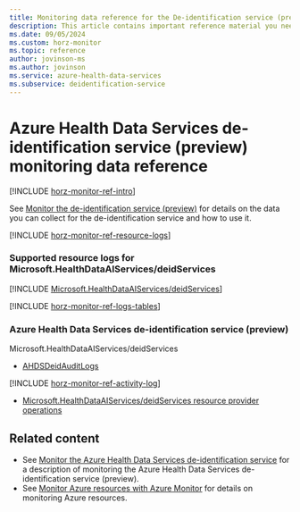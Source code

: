 ```yaml
---
title: Monitoring data reference for the De-identification service (preview) in Azure Health Data Services
description: This article contains important reference material you need when you monitor the De-identification service (preview) in Azure Health Data Services.
ms.date: 09/05/2024
ms.custom: horz-monitor
ms.topic: reference
author: jovinson-ms
ms.author: jovinson
ms.service: azure-health-data-services
ms.subservice: deidentification-service
---
```


# Azure Health Data Services de-identification service (preview) monitoring data reference

[!INCLUDE [horz-monitor-ref-intro](~/reusable-content/ce-skilling/azure/includes/azure-monitor/horizontals/horz-monitor-ref-intro.md)]

See [Monitor the de-identification service (preview)](monitor-deid.md) for details on the data you can collect for the de-identification service and how to use it.

[!INCLUDE [horz-monitor-ref-resource-logs](~/reusable-content/ce-skilling/azure/includes/azure-monitor/horizontals/horz-monitor-ref-resource-logs.md)]

### Supported resource logs for Microsoft.HealthDataAIServices/deidServices
[!INCLUDE [Microsoft.HealthDataAIServices/deidServices](~/reusable-content/ce-skilling/azure/includes/azure-monitor/reference/logs/microsoft-healthdataaiservices-deidservices-logs-include.md)]

[!INCLUDE [horz-monitor-ref-logs-tables](~/reusable-content/ce-skilling/azure/includes/azure-monitor/horizontals/horz-monitor-ref-logs-tables.md)]

### Azure Health Data Services de-identification service (preview)
Microsoft.HealthDataAIServices/deidServices
- [AHDSDeidAuditLogs](/azure/azure-monitor/reference/tables/ahdsdeidauditlogs#columns)

[!INCLUDE [horz-monitor-ref-activity-log](~/reusable-content/ce-skilling/azure/includes/azure-monitor/horizontals/horz-monitor-ref-activity-log.md)]
- [Microsoft.HealthDataAIServices/deidServices resource provider operations](/azure/role-based-access-control/resource-provider-operations#microsofthealthdataaiservices)

## Related content

- See [Monitor the Azure Health Data Services de-identification service](monitor-deid.md) for a description of monitoring the Azure Health Data Services de-identification service (preview).
- See [Monitor Azure resources with Azure Monitor](/azure/azure-monitor/essentials/monitor-azure-resource) for details on monitoring Azure resources.